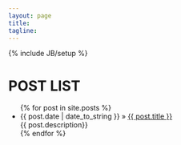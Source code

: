 ```yaml
---
layout: page
title: 
tagline: 
---
```

{% include JB/setup %}
<h1>POST LIST</h1>
<ul class="posts">
  {% for post in site.posts %}
    <li><span>{{ post.date | date_to_string }}</span> &raquo; <a href="{{ BASE_PATH }}{{ post.url }}">{{ post.title }}</a><br />
    {{ post.description}}
    </li>
  {% endfor %}
</ul>




